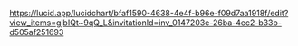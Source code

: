 https://lucid.app/lucidchart/bfaf1590-4638-4e4f-b96e-f09d7aa1918f/edit?view_items=gjbIQt~9qQ_L&invitationId=inv_0147203e-26ba-4ec2-b33b-d505af251693

